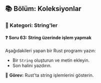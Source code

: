 ## 📚 Bölüm: Koleksiyonlar  
### 🔹 Kategori: String'ler  
#### ❓ Soru 63: String üzerinde işlem yapmak

Aşağıdakileri yapan bir Rust programı yazın:

- Bir `String` oluşturun ve metin ekleyin.
- Son halini yazdırın.

🔧 **Görev:** Rust'ta string işlemlerini gösterin.
